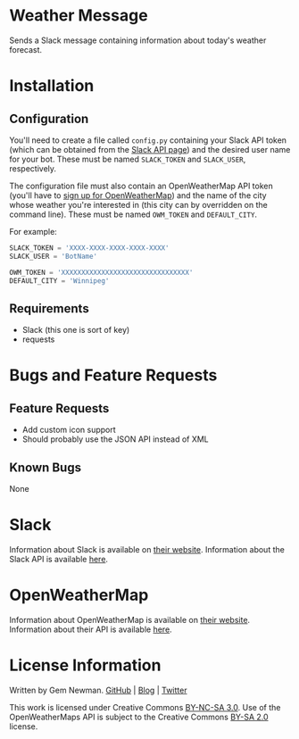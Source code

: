 Weather Message
===============

Sends a Slack message containing information about today's weather forecast.

Installation
============

Configuration
-------------

You'll need to create a file called `config.py` containing your Slack API token (which can be obtained from the [Slack API page](http://api.slack.com)) and the desired user name for your bot. These must be named `SLACK_TOKEN` and `SLACK_USER`, respectively.

The configuration file must also contain an OpenWeatherMap API token (you'll have to [sign up for OpenWeatherMap](http://openweathermap.org/appid)) and the name of the city whose weather you're interested in (this city can by overridden on the command line). These must be named `OWM_TOKEN` and `DEFAULT_CITY`.

For example:

```python
SLACK_TOKEN = 'XXXX-XXXX-XXXX-XXXX-XXXX'
SLACK_USER = 'BotName'

OWM_TOKEN = 'XXXXXXXXXXXXXXXXXXXXXXXXXXXXXXXX'
DEFAULT_CITY = 'Winnipeg'
```

Requirements
------------

* Slack (this one is sort of key)
* requests

Bugs and Feature Requests
=========================

Feature Requests
----------------

* Add custom icon support
* Should probably use the JSON API instead of XML

Known Bugs
----------

None

Slack
=====

Information about Slack is available on [their website](http://www.slack.com). Information about the Slack API is available [here](http://api.slack.com).

OpenWeatherMap
==============

Information about OpenWeatherMap is available on [their website](http://openweathermap.org). Information about their API is available [here](http://openweathermap.org/api).

License Information
===================

Written by Gem Newman. [GitHub](https://github.com/spurll/) | [Blog](http://www.startleddisbelief.com) | [Twitter](https://twitter.com/spurll)

This work is licensed under Creative Commons [BY-NC-SA 3.0](https://creativecommons.org/licenses/by-nc-sa/3.0/). Use of the OpenWeatherMaps API is subject to the Creative Commons [BY-SA 2.0](http://creativecommons.org/licenses/by-sa/2.0/) license.


